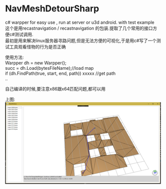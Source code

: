 # NavMeshDetourSharp
c# warpper for easy use , run at server or u3d android. with test example  
这个是用recastnavigation / recastnavigation 的包装.提取了几个常用的接口方便c#测试调用.  
最初是用来解决linux服务器寻路问题,但是无法方便的可视化,于是用c#写了一个测试工具观看怪物的行为是否正确  
  
使用方法:  
Warpper dh = new Warpper();  
succ = dh.Load(bytesFileName);//load map  
if (dh.FindPath(true, start, end, path)) xxxxx //get path  
..
  
自己编译的时候,要注意x86跟x64匹配问题,都可以用  
  
上图:  
<img src='https://github.com/a11s/NavMeshDetourSharp/raw/master/libdetour/demo/images/findpath.png'/>
